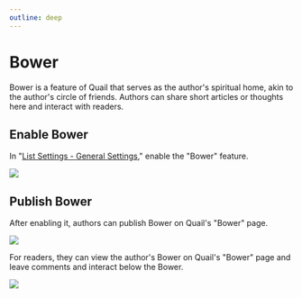 ```yaml
---
outline: deep
---
```


# Bower

Bower is a feature of Quail that serves as the author's spiritual home, akin to the author's circle of friends. Authors can share short articles or thoughts here and interact with readers.

## Enable Bower

In "[List Settings - General Settings](https://quaily.com/dashboard/lists/@current/settings/general)," enable the "Bower" feature.

![](https://static.quaily.com/media/19zuwxzq.webp)

## Publish Bower

After enabling it, authors can publish Bower on Quail's "Bower" page.

![](https://static.quaily.com/media/qlxuy6yq.webp)

For readers, they can view the author's Bower on Quail's "Bower" page and leave comments and interact below the Bower.

![](https://static.quaily.com/media/jp6u0yp1.webp)
